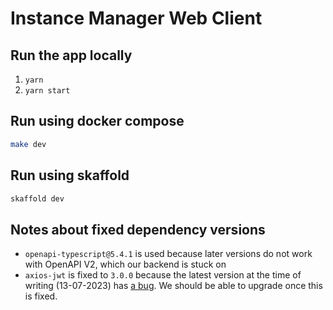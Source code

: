 # Instance Manager Web Client

## Run the app locally

1. `yarn`
2. `yarn start`

## Run using docker compose

```sh
make dev
```

## Run using skaffold

```sh
skaffold dev
```

## Notes about fixed dependency versions

-   `openapi-typescript@5.4.1` is used because later versions do not work with OpenAPI V2, which our backend is stuck on
-   `axios-jwt` is fixed to `3.0.0` because the latest version at the time of writing (13-07-2023) has [a bug](https://github.com/jetbridge/axios-jwt/issues/57). We should be able to upgrade once this is fixed.
